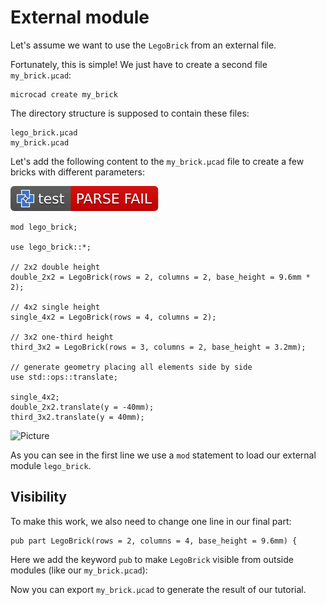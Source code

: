 # External module

Let's assume we want to use the `LegoBrick` from an external file.

Fortunately, this is simple!
We just have to create a second file `my_brick.µcad`:

```µcad
microcad create my_brick
```

The directory structure is supposed to contain these files:

```plain
lego_brick.µcad
my_brick.µcad
```

Let's add the following content to the `my_brick.µcad` file to
create a few bricks with different parameters:

[![test](.test/library.svg)](.test/library.log)

```µcad
mod lego_brick;

use lego_brick::*;

// 2x2 double height
double_2x2 = LegoBrick(rows = 2, columns = 2, base_height = 9.6mm * 2);

// 4x2 single height
single_4x2 = LegoBrick(rows = 4, columns = 2);

// 3x2 one-third height
third_3x2 = LegoBrick(rows = 3, columns = 2, base_height = 3.2mm);

// generate geometry placing all elements side by side
use std::ops::translate;

single_4x2;
double_2x2.translate(y = -40mm);
third_3x2.translate(y = 40mm);
```

![Picture](.test/library-out.svg)

As you can see in the first line we use a `mod` statement to load our external module `lego_brick`.

## Visibility

To make this work, we also need to change one line in our final part:

```µcad
pub part LegoBrick(rows = 2, columns = 4, base_height = 9.6mm) {
```

Here we add the keyword `pub` to make `LegoBrick` visible from outside modules (like our `my_brick.µcad`):

Now you can export `my_brick.µcad` to generate the result of our tutorial.
